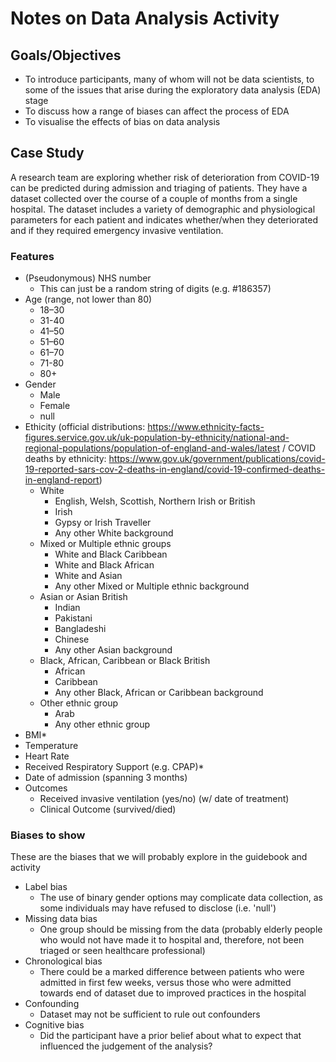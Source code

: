 # Notes on Data Analysis Activity

<!-- I've added a set of slides from a DECOVID project presentation with some information on NEWS2, which is a real-world early warning system used to triage patients and predict risk of deterioration. The goal is not to mimic this model, but just to take some inspiration. Slides are here: https://github.com/chrisdburr/turing-commons/blob/master/guidebooks/rri/chapter4/ews_presentation.pdf -->

## Goals/Objectives

- To introduce participants, many of whom will not be data scientists, to some of the issues that arise during the exploratory data analysis (EDA) stage
- To discuss how a range of biases can affect the process of EDA
- To visualise the effects of bias on data analysis

## Case Study

A research team are exploring whether risk of deterioration from COVID-19 can be predicted during admission and triaging of patients. They have a dataset collected over the course of a couple of months from a single hospital. The dataset includes a variety of demographic and physiological parameters for each patient and indicates whether/when they deteriorated and if they required emergency invasive ventilation.

### Features

<!-- See slides for information about permissible ranges for physiological parameters: https://github.com/chrisdburr/turing-commons/blob/master/guidebooks/rri/chapter4/ews_presentation.pdf -->

- (Pseudonymous) NHS number
  - This can just be a random string of digits (e.g. #186357)
- Age (range, not lower than 80)
  - 18–30
  - 31-40
  - 41–50
  - 51–60
  - 61–70
  - 71-80
  - 80+
- Gender
  - Male
  - Female
  - null
- Ethicity (official distributions: https://www.ethnicity-facts-figures.service.gov.uk/uk-population-by-ethnicity/national-and-regional-populations/population-of-england-and-wales/latest / COVID deaths by ethnicity: https://www.gov.uk/government/publications/covid-19-reported-sars-cov-2-deaths-in-england/covid-19-confirmed-deaths-in-england-report)
  - White 
    - English, Welsh, Scottish, Northern Irish or British
    - Irish
    - Gypsy or Irish Traveller
    - Any other White background
  - Mixed or Multiple ethnic groups
    - White and Black Caribbean
    - White and Black African
    - White and Asian
    - Any other Mixed or Multiple ethnic background
  - Asian or Asian British
    - Indian
    - Pakistani
    - Bangladeshi
    - Chinese
    - Any other Asian background
  - Black, African, Caribbean or Black British
    - African
    - Caribbean
    - Any other Black, African or Caribbean background
  - Other ethnic group
    - Arab
    - Any other ethnic group
- BMI*
- Temperature
- Heart Rate
- Received Respiratory Support (e.g. CPAP)*
- Date of admission (spanning 3 months)
- Outcomes
  - Received invasive ventilation (yes/no) (w/ date of treatment)
  - Clinical Outcome (survived/died)

### Biases to show

These are the biases that we will probably explore in the guidebook and activity

- Label bias
  - The use of binary gender options may complicate data collection, as some individuals may have refused to disclose (i.e. 'null')
- Missing data bias
  - One group should be missing from the data (probably elderly people who would not have made it to hospital and, therefore, not been triaged or seen healthcare professional)
- Chronological bias
  - There could be a marked difference between patients who were admitted in first few weeks, versus those who were admitted towards end of dataset due to improved practices in the hospital
- Confounding
  - Dataset may not be sufficient to rule out confounders
- Cognitive bias
  - Did the participant have a prior belief about what to expect that influenced the judgement of the analysis?